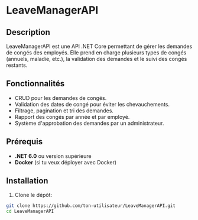 # LeaveManagerAPI

## Description
LeaveManagerAPI est une API .NET Core permettant de gérer les demandes de congés des employés. Elle prend en charge plusieurs types de congés (annuels, maladie, etc.), la validation des demandes et le suivi des congés restants.

## Fonctionnalités
- CRUD pour les demandes de congés.
- Validation des dates de congé pour éviter les chevauchements.
- Filtrage, pagination et tri des demandes.
- Rapport des congés par année et par employé.
- Système d'approbation des demandes par un administrateur.

## Prérequis
- **.NET 6.0** ou version supérieure
- **Docker** (si tu veux déployer avec Docker)

## Installation

1. Clone le dépôt:

```bash
git clone https://github.com/ton-utilisateur/LeaveManagerAPI.git
cd LeaveManagerAPI

